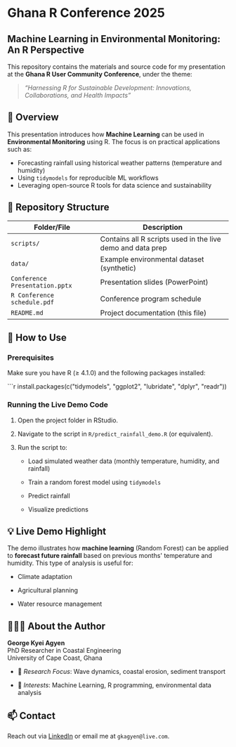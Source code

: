 # Ghana R Conference 2025

<!-- badges: start -->

<!-- badges: end -->

## Machine Learning in Environmental Monitoring: An R Perspective

This repository contains the materials and source code for my presentation at the **Ghana R User Community Conference**, under the theme:

> *“Harnessing R for Sustainable Development: Innovations, Collaborations, and Health Impacts”*

## 📌 Overview

This presentation introduces how **Machine Learning** can be used in **Environmental Monitoring** using R. The focus is on practical applications such as:

-   Forecasting rainfall using historical weather patterns (temperature and humidity)
-   Using `tidymodels` for reproducible ML workflows
-   Leveraging open-source R tools for data science and sustainability

## 📁 Repository Structure

| Folder/File | Description |
|----------------------------|------------------------------------------------|
| `scripts/` | Contains all R scripts used in the live demo and data prep |
| `data/` | Example environmental dataset (synthetic) |
| `Conference Presentation.pptx` | Presentation slides (PowerPoint) |
| `R Conference schedule.pdf` | Conference program schedule |
| `README.md` | Project documentation (this file) |

## 🚀 How to Use

### Prerequisites

Make sure you have R (≥ 4.1.0) and the following packages installed:

\`\`\`r install.packages(c("tidymodels", "ggplot2", "lubridate", "dplyr", "readr"))

### Running the Live Demo Code

1.   Open the project folder in RStudio.

2.  Navigate to the script in `R/predict_rainfall_demo.R` (or equivalent).

3.  Run the script to:

    -   Load simulated weather data (monthly temperature, humidity, and rainfall)

    -   Train a random forest model using `tidymodels`

    -   Predict rainfall

    -   Visualize predictions

## 💡 Live Demo Highlight

The demo illustrates how **machine learning** (Random Forest) can be applied to **forecast future rainfall** based on previous months' temperature and humidity. This type of analysis is useful for:

-   Climate adaptation

-   Agricultural planning

-   Water resource management

## 👨🏽‍🔬 About the Author

**George Kyei Agyen**\
PhD Researcher in Coastal Engineering\
University of Cape Coast, Ghana

-    🔬 *Research Focus*: Wave dynamics, coastal erosion, sediment transport

-   🤖 *Interests*: Machine Learning, R programming, environmental data analysis

## 📫 Contact

Reach out via [LinkedIn](www.linkedin.com/in/gk-agyen59) or email me at `gkagyen@live.com`.
